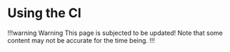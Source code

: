 # Using the CI

!!!warning Warning
This page is subjected to be updated! Note that some content may not be accurate for the time being.
!!!